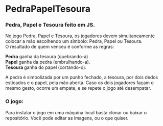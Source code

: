 # PedraPapelTesoura
<h3> Pedra, Papel e Tesoura feito em JS. </h3>

No jogo Pedra, Papel e Tesoura, os jogadores devem simultaneamente colocar a mão escolhendo um símbolo: Pedra, Papel ou Tesoura. <br>
O resultado de quem venceu é conforme as regras: 

<b>Pedra</b> ganha da tesoura (quebrando-a) <br>
<b>Papel</b> ganha da pedra (embrulhando-a). <br>
<b>Tesoura </b> ganha do papel (cortando-o). <br>


A pedra é simbolizada por um punho fechado, a tesoura, por dois dedos esticados e o papel, pela mão aberta.
Caso os dois jogadores façam o mesmo gesto, ocorre um empate, e se repete o jogo até desempatar.

<h3> O jogo: </h3>

Para instalar o jogo em uma máquina local basta clonar ou baixar o repositório.
Você pode editar as imagens, ou o que quiser. 
